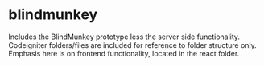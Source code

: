 # blindmunkey
Includes the BlindMunkey prototype less the server side functionality. Codeigniter folders/files are included for reference to folder structure only. Emphasis here is on frontend functionality, located in the react folder.
